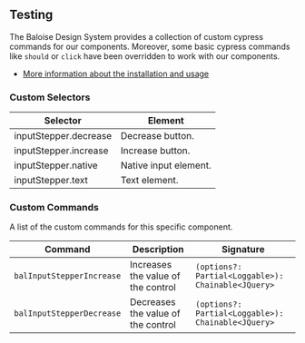 ## Testing
 
The Baloise Design System provides a collection of custom cypress commands for our components. Moreover, some basic cypress commands like `should` or `click` have been overridden to work with our components.
 
- [More information about the installation and usage](?path=/docs/development-testing--page)
 
<!-- START: human documentation -->
 
 
 
 
 
 
 
 
 
 
 
 
### Custom Selectors

| Selector              | Element               |
| --------------------- | --------------------- |
| inputStepper.decrease | Decrease button.      |
| inputStepper.increase | Increase button.      |
| inputStepper.native   | Native input element. |
| inputStepper.text     | Text element.         |


 
<!-- END: human documentation -->
 
### Custom Commands
 
A list of the custom commands for this specific component.
 
| Command                   | Description                        | Signature                                          |
| ------------------------- | ---------------------------------- | -------------------------------------------------- |
| `balInputStepperIncrease` | Increases the value of the control | `(options?: Partial<Loggable>): Chainable<JQuery>` |
| `balInputStepperDecrease` | Decreases the value of the control | `(options?: Partial<Loggable>): Chainable<JQuery>` |
 